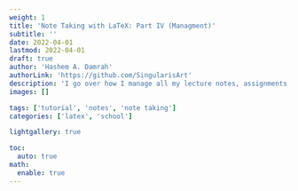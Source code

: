 ```yaml
---
weight: 1
title: 'Note Taking with LaTeX: Part IV (Managment)'
subtitle: ''
date: 2022-04-01
lastmod: 2022-04-01
draft: true
author: 'Hashem A. Damrah'
authorLink: 'https://github.com/SingularisArt'
description: 'I go over how I manage all my lecture notes, assignments, book notes, journal, and all my other LaTeX documents.'
images: []

tags: ['tutorial', 'notes', 'note taking']
categories: ['latex', 'school']

lightgallery: true

toc:
  auto: true
math:
  enable: true
---
```

